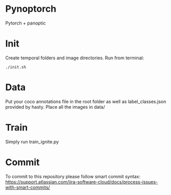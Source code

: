# Pynoptorch
Pytorch + panoptic

# Init

Create temporal folders and image directories. Run from terminal:
```
./init.sh
```

# Data
Put your coco annotations file in the root folder as well as label_classes.json provided by hasty.
Place all the images in data/

# Train

Simply run train_ignite.py

# Commit

To commit to this repository please follow smart commit syntax: https://support.atlassian.com/jira-software-cloud/docs/process-issues-with-smart-commits/